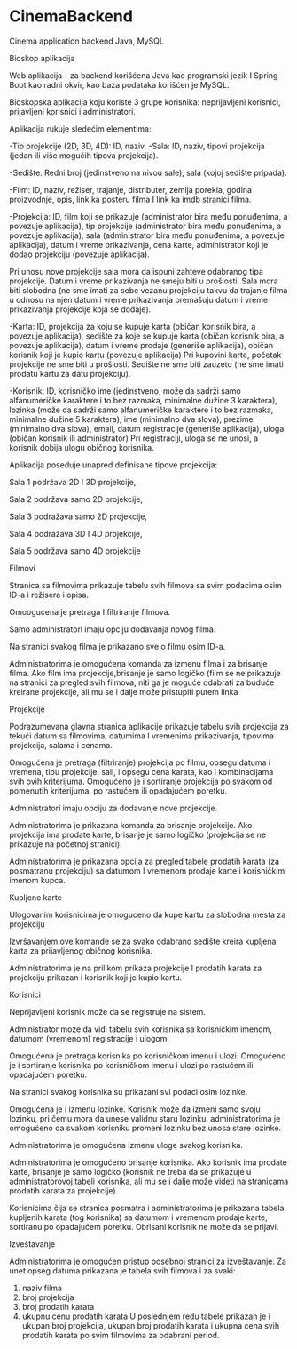 # CinemaBackend
Cinema application backend Java, MySQL

Bioskop aplikacija

Web aplikacija - za backend korišćena Java kao programski jezik I Spring Boot kao radni okvir, kao baza podataka korišćen je MySQL.

Bioskopska aplikacija koju koriste 3 grupe korisnika: neprijavljeni korisnici, prijavljeni korisnici i administratori.

Aplikacija rukuje sledećim elementima:

-Tip projekcije (2D, 3D, 4D): ID, naziv.
-Sala: ID, naziv, tipovi projekcija (jedan ili više mogućih tipova projekcija).

-Sedište: Redni broj (jedinstveno na nivou sale), sala (kojoj sedište pripada).

-Film: ID, naziv, režiser, trajanje, distributer, zemlja porekla, godina proizvodnje, opis, link ka posteru filma I link ka imdb stranici filma.

-Projekcija:  ID, film koji se prikazuje (administrator bira među ponuđenima, a povezuje aplikacija), tip projekcije (administrator bira među ponuđenima, a povezuje aplikacija), sala (administrator bira među ponuđenima, a povezuje aplikacija), datum i vreme prikazivanja, cena karte, administrator koji je dodao projekciju (povezuje aplikacija).

Pri unosu nove projekcije sala mora da ispuni zahteve odabranog tipa projekcije. Datum i vreme prikazivanja ne smeju biti u prošlosti. Sala mora biti slobodna (ne sme imati za sebe vezanu projekciju takvu da trajanje filma u odnosu na njen datum i vreme prikazivanja premašuju datum i vreme prikazivanja projekcije koja se dodaje).

-Karta: ID, projekcija za koju se kupuje karta (običan korisnik bira, a povezuje aplikacija), sedište za koje se kupuje karta (običan korisnik bira, a povezuje aplikacija), datum i vreme prodaje (generiše aplikacija), običan korisnik koji je kupio kartu (povezuje aplikacija)
Pri kupovini karte, početak projekcije ne sme biti u prošlosti. Sedište ne sme biti zauzeto (ne sme imati prodatu kartu za datu projekciju).

-Korisnik: ID, korisničko ime (jedinstveno, može da sadrži samo alfanumeričke karaktere i to bez razmaka, minimalne dužine 3 karaktera), lozinka (može da sadrži samo alfanumeričke karaktere i to bez razmaka, minimalne dužine 5 karaktera), ime (minimalno dva slova), prezime (minimalno dva slova), email, datum registracije (generiše aplikacija), uloga (običan korisnik ili administrator)
Pri registraciji, uloga se ne unosi, a korisnik dobija ulogu običnog korisnika.

Aplikacija poseduje unapred definisane tipove projekcija:

Sala 1 podržava 2D I 3D projekcije,

Sala 2 podržava samo 2D projekcije,

Sala 3 podražava samo 2D projekcije,

Sala 4 podražava 3D I 4D projekcije,

Sala 5 podržava samo 4D projekcije

Filmovi

Stranica sa filmovima prikazuje  tabelu svih filmova sa svim podacima osim ID-a i režisera i opisa.

Omoogucena je pretraga I filtriranje filmova.

Samo administratori imaju opciju dodavanja novog filma.

Na stranici svakog filma je prikazano sve o filmu osim ID-a.

Administratorima je omogućena komanda za izmenu filma i za brisanje filma. Ako film ima projekcije,brisanje je samo logičko (film se ne prikazuje na stranici za pregled svih filmova, niti ga je moguće odabrati za buduće kreirane projekcije, ali mu se i dalje može pristupiti putem linka

Projekcije

Podrazumevana glavna stranica aplikacije prikazuje tabelu svih projekcija za tekući datum sa filmovima, datumima I vremenima prikazivanja, tipovima projekcija, salama i cenama.

Omogućena je pretraga (filtriranje) projekcija po filmu, opsegu datuma i vremena, tipu projekcije, sali, i opsegu cena karata, kao i kombinacijama svih ovih kriterijuma. Omogućeno je i sortiranje projekcija po svakom od pomenutih kriterijuma, po rastućem ili opadajućem poretku.

Administratori imaju opciju za dodavanje nove projekcije.

Administratorima je prikazana komanda za brisanje projekcije. Ako projekcija ima prodate karte, brisanje je samo logičko (projekcija se ne prikazuje na početnoj stranici). 

Administratorima je prikazana opcija za pregled tabele prodatih karata (za posmatranu projekciju) sa datumom I vremenom prodaje karte i korisničkim imenom kupca. 

Kupljene karte

Ulogovanim korisnicima je omoguceno da kupe kartu za slobodna mesta za projekciju

Izvršavanjem ove komande se za svako odabrano sedište kreira kupljena karta za prijavljenog običnog korisnika.

Administratorima je na prilikom prikaza projekcije I prodatih karata za projekciju prikazan i korisnik koji je kupio kartu.

Korisnici

Neprijavljeni korisnik može da se registruje na sistem. 

Administrator moze da vidi tabelu svih korisnika sa korisničkim imenom, datumom (vremenom) registracije i ulogom.

Omogućena je pretraga korisnika po korisničkom imenu i ulozi. Omogućeno je i sortiranje korisnika po korisničkom imenu i ulozi po rastućem ili opadajućem poretku.

Na stranici svakog korisnika su prikazani svi podaci osim lozinke.

Omogućena je i izmenu lozinke. Korisnik može da izmeni samo svoju lozinku, pri čemu mora da unese validnu staru lozinku, administratorima je omogućeno da svakom korisniku promeni lozinku bez unosa stare lozinke.

Administratorima je omogućena izmenu uloge svakog korisnika.

Administratorima je omogućeno brisanje korisnika. Ako korisnik ima prodate karte, brisanje je samo logičko (korisnik ne treba da se prikazuje u administratorovoj tabeli korisnika, ali mu se i dalje može videti na stranicama prodatih karata za projekcije).

Korisnicima čija se stranica posmatra i administratorima je prikazana tabela kupljenih karata (tog korisnika) sa datumom i vremenom prodaje karte, sortiranu po opadajućem poretku.
Obrisani korisnik ne može da se prijavi.

Izveštavanje

Administratorima je omogućen pristup posebnoj stranici za izveštavanje. Za unet opseg datuma prikazana je tabela svih filmova i za svaki:

1) naziv filma
2) broj projekcija
3) broj prodatih karata
4) ukupnu cenu prodatih karata
U poslednjem redu tabele prikazan je i ukupan broj projekcija, ukupan broj prodatih karata i ukupna cena svih prodatih karata po svim filmovima za odabrani period.


